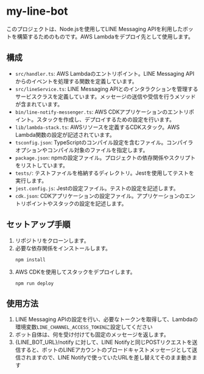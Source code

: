 # my-line-bot

このプロジェクトは、Node.jsを使用してLINE Messaging APIを利用したボットを構築するためのものです。AWS Lambdaをデプロイ先として使用します。

## 構成

- `src/handler.ts`: AWS Lambdaのエントリポイント。LINE Messaging APIからのイベントを処理する関数を定義しています。
- `src/lineService.ts`: LINE Messaging APIとのインタラクションを管理するサービスクラスを定義しています。メッセージの送信や受信を行うメソッドが含まれています。
- `bin/line-notify-messenger.ts`: AWS CDKアプリケーションのエントリポイント。スタックを作成し、デプロイするための設定を行います。
- `lib/lambda-stack.ts`: AWSリソースを定義するCDKスタック。AWS Lambda関数の設定が記述されています。
- `tsconfig.json`: TypeScriptのコンパイル設定を含むファイル。コンパイラオプションやコンパイル対象のファイルを指定します。
- `package.json`: npmの設定ファイル。プロジェクトの依存関係やスクリプトをリストしています。
- `tests/`: テストファイルを格納するディレクトリ。Jestを使用してテストを実行します。
- `jest.config.js`: Jestの設定ファイル。テストの設定を記述します。
- `cdk.json`: CDKアプリケーションの設定ファイル。アプリケーションのエントリポイントやスタックの設定を記述します。

## セットアップ手順

1. リポジトリをクローンします。
2. 必要な依存関係をインストールします。
   ```
   npm install
   ```
3. AWS CDKを使用してスタックをデプロイします。
   ```
   npm run deploy
   ```

## 使用方法

1. LINE Messaging APIの設定を行い、必要なトークンを取得して、Lambdaの環境変数`LINE_CHANNEL_ACCESS_TOKEN`に設定してください
2. ボット自体は、何を受け付けても固定のメッセージを返します。
3. {LINE_BOT_URL}/notify に対して、LINE Notifyと同じPOSTリクエストを送信すると、ボットのLINEアカウントのブロードキャストメッセージとして送信されますので、LINE Notifyで使っていたURLを差し替えてそのまま動きます

